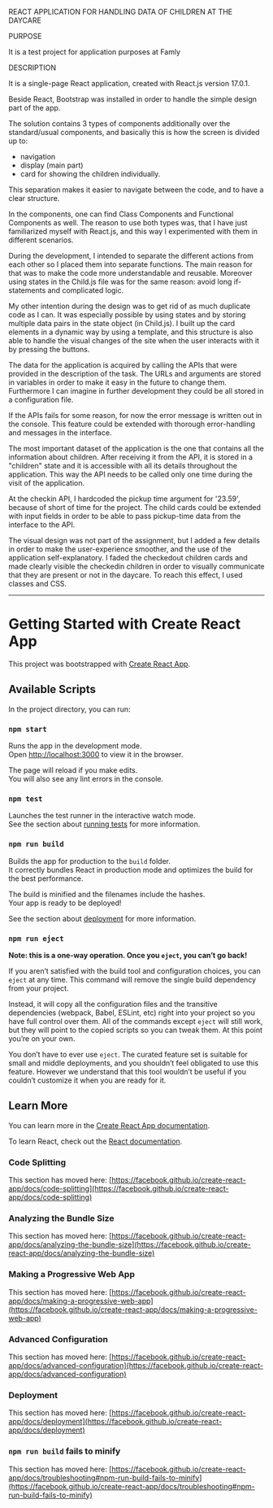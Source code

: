
REACT APPLICATION FOR HANDLING DATA OF CHILDREN AT THE DAYCARE


PURPOSE

It is a test project for application purposes at Famly


DESCRIPTION

It is a single-page React application, created with React.js version 17.0.1.

Beside React, Bootstrap was installed in order to handle the simple design part of the app.

The solution contains 3 types of components additionally over the standard/usual components, and basically this is how the screen is divided up to: 
- navigation
- display (main part)
- card for showing the children individually.

This separation makes it easier to navigate between the code, and to have a clear structure.

In the components, one can find Class Components and Functional Components as well. The reason to use both types was, that I have just familiarized myself with React.js, and this way I experimented with them in different scenarios.

During the development, I intended to separate the different actions from each other so I placed them into separate functions. The main reason for that was to make the code more understandable and reusable. Moreover using states in the Child.js file was for the same reason: avoid long if-statements and complicated logic.

My other intention during the design was to get rid of as much duplicate code as I can. It was especially possible by using states and by storing multiple data pairs in the state object (in Child.js). I built up the card elements in a dynamic way by using a template, and this structure is also able to handle the visual changes of the site when the user interacts with it by pressing the buttons.

The data for the application is acquired by calling the APIs that were provided in the description of the task. The URLs and arguments are stored in variables in order to make it easy in the future to change them. Furthermore I can imagine in further development they could be all stored in a configuration file.

If the APIs fails for some reason, for now the error message is written out in the console. This feature could be extended with thorough error-handling and messages in the interface.

The most important dataset of the application is the one that contains all the information about children. After receiving it from the API, it is stored in a "children" state and it is accessible with all its details throughout the application. This way the API needs to be called only one time during the visit of the application. 

At the checkin API, I hardcoded the pickup time argument for '23.59', because of short of time for the project. The child cards could be extended with input fields in order to be able to pass pickup-time data from the interface to the API.

The visual design was not part of the assignment, but I added a few details in order to make the user-experience smoother, and the use of the application self-explanatory. I faded the checkedout children cards and made clearly visible the checkedin children in order to visually communicate that they are present or not in the daycare. To reach this effect, I used classes and CSS.




****************************************************************************************************************************



# Getting Started with Create React App

This project was bootstrapped with [Create React App](https://github.com/facebook/create-react-app).

## Available Scripts

In the project directory, you can run:

### `npm start`

Runs the app in the development mode.\
Open [http://localhost:3000](http://localhost:3000) to view it in the browser.

The page will reload if you make edits.\
You will also see any lint errors in the console.

### `npm test`

Launches the test runner in the interactive watch mode.\
See the section about [running tests](https://facebook.github.io/create-react-app/docs/running-tests) for more information.

### `npm run build`

Builds the app for production to the `build` folder.\
It correctly bundles React in production mode and optimizes the build for the best performance.

The build is minified and the filenames include the hashes.\
Your app is ready to be deployed!

See the section about [deployment](https://facebook.github.io/create-react-app/docs/deployment) for more information.

### `npm run eject`

**Note: this is a one-way operation. Once you `eject`, you can’t go back!**

If you aren’t satisfied with the build tool and configuration choices, you can `eject` at any time. This command will remove the single build dependency from your project.

Instead, it will copy all the configuration files and the transitive dependencies (webpack, Babel, ESLint, etc) right into your project so you have full control over them. All of the commands except `eject` will still work, but they will point to the copied scripts so you can tweak them. At this point you’re on your own.

You don’t have to ever use `eject`. The curated feature set is suitable for small and middle deployments, and you shouldn’t feel obligated to use this feature. However we understand that this tool wouldn’t be useful if you couldn’t customize it when you are ready for it.

## Learn More

You can learn more in the [Create React App documentation](https://facebook.github.io/create-react-app/docs/getting-started).

To learn React, check out the [React documentation](https://reactjs.org/).

### Code Splitting

This section has moved here: [https://facebook.github.io/create-react-app/docs/code-splitting](https://facebook.github.io/create-react-app/docs/code-splitting)

### Analyzing the Bundle Size

This section has moved here: [https://facebook.github.io/create-react-app/docs/analyzing-the-bundle-size](https://facebook.github.io/create-react-app/docs/analyzing-the-bundle-size)

### Making a Progressive Web App

This section has moved here: [https://facebook.github.io/create-react-app/docs/making-a-progressive-web-app](https://facebook.github.io/create-react-app/docs/making-a-progressive-web-app)

### Advanced Configuration

This section has moved here: [https://facebook.github.io/create-react-app/docs/advanced-configuration](https://facebook.github.io/create-react-app/docs/advanced-configuration)

### Deployment

This section has moved here: [https://facebook.github.io/create-react-app/docs/deployment](https://facebook.github.io/create-react-app/docs/deployment)

### `npm run build` fails to minify

This section has moved here: [https://facebook.github.io/create-react-app/docs/troubleshooting#npm-run-build-fails-to-minify](https://facebook.github.io/create-react-app/docs/troubleshooting#npm-run-build-fails-to-minify)
